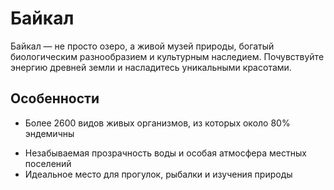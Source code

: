 # Байкал

Байкал — не просто озеро, а живой музей природы, богатый биологическим разнообразием и культурным наследием. Почувствуйте энергию древней земли и насладитесь уникальными красотами.

## Особенности

* Более 2600 видов живых организмов, из которых около 80% эндемичны

- Незабываемая прозрачность воды и особая атмосфера местных поселений
- Идеальное место для прогулок, рыбалки и изучения природы